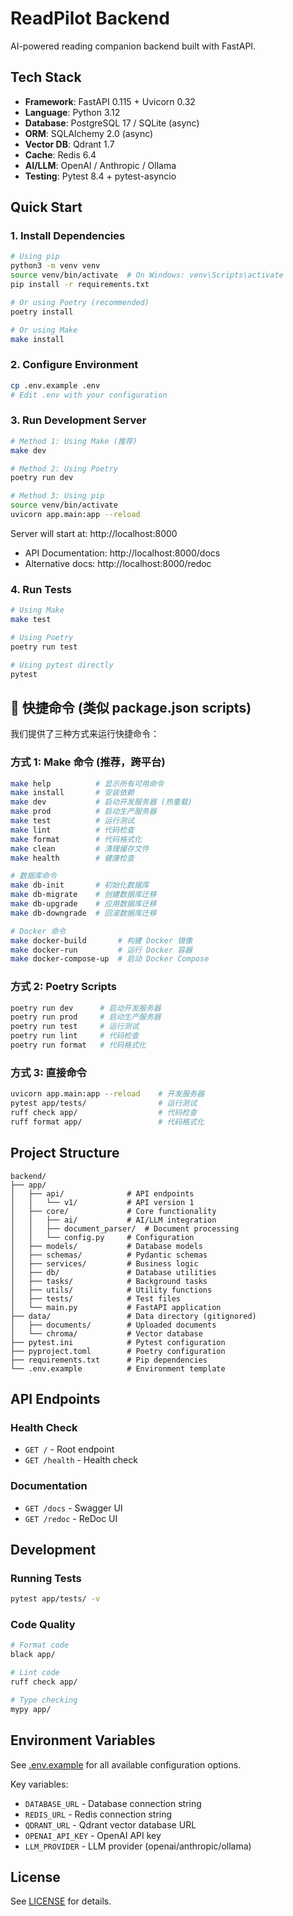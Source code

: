 # ReadPilot Backend

AI-powered reading companion backend built with FastAPI.

## Tech Stack

- **Framework**: FastAPI 0.115 + Uvicorn 0.32
- **Language**: Python 3.12
- **Database**: PostgreSQL 17 / SQLite (async)
- **ORM**: SQLAlchemy 2.0 (async)
- **Vector DB**: Qdrant 1.7
- **Cache**: Redis 6.4
- **AI/LLM**: OpenAI / Anthropic / Ollama
- **Testing**: Pytest 8.4 + pytest-asyncio

## Quick Start

### 1. Install Dependencies

```bash
# Using pip
python3 -m venv venv
source venv/bin/activate  # On Windows: venv\Scripts\activate
pip install -r requirements.txt

# Or using Poetry (recommended)
poetry install

# Or using Make
make install
```

### 2. Configure Environment

```bash
cp .env.example .env
# Edit .env with your configuration
```

### 3. Run Development Server

```bash
# Method 1: Using Make (推荐)
make dev

# Method 2: Using Poetry
poetry run dev

# Method 3: Using pip
source venv/bin/activate
uvicorn app.main:app --reload
```

Server will start at: http://localhost:8000
- API Documentation: http://localhost:8000/docs
- Alternative docs: http://localhost:8000/redoc

### 4. Run Tests

```bash
# Using Make
make test

# Using Poetry
poetry run test

# Using pytest directly
pytest
```

## 📝 快捷命令 (类似 package.json scripts)

我们提供了三种方式来运行快捷命令：

### 方式 1: Make 命令 (推荐，跨平台)

```bash
make help          # 显示所有可用命令
make install       # 安装依赖
make dev           # 启动开发服务器 (热重载)
make prod          # 启动生产服务器
make test          # 运行测试
make lint          # 代码检查
make format        # 代码格式化
make clean         # 清理缓存文件
make health        # 健康检查

# 数据库命令
make db-init       # 初始化数据库
make db-migrate    # 创建数据库迁移
make db-upgrade    # 应用数据库迁移
make db-downgrade  # 回滚数据库迁移

# Docker 命令
make docker-build       # 构建 Docker 镜像
make docker-run         # 运行 Docker 容器
make docker-compose-up  # 启动 Docker Compose
```

### 方式 2: Poetry Scripts

```bash
poetry run dev      # 启动开发服务器
poetry run prod     # 启动生产服务器
poetry run test     # 运行测试
poetry run lint     # 代码检查
poetry run format   # 代码格式化
```

### 方式 3: 直接命令

```bash
uvicorn app.main:app --reload    # 开发服务器
pytest app/tests/                # 运行测试
ruff check app/                  # 代码检查
ruff format app/                 # 代码格式化
```

## Project Structure

```
backend/
├── app/
│   ├── api/              # API endpoints
│   │   └── v1/           # API version 1
│   ├── core/             # Core functionality
│   │   ├── ai/           # AI/LLM integration
│   │   ├── document_parser/  # Document processing
│   │   └── config.py     # Configuration
│   ├── models/           # Database models
│   ├── schemas/          # Pydantic schemas
│   ├── services/         # Business logic
│   ├── db/               # Database utilities
│   ├── tasks/            # Background tasks
│   ├── utils/            # Utility functions
│   ├── tests/            # Test files
│   └── main.py           # FastAPI application
├── data/                 # Data directory (gitignored)
│   ├── documents/        # Uploaded documents
│   └── chroma/           # Vector database
├── pytest.ini            # Pytest configuration
├── pyproject.toml        # Poetry configuration
├── requirements.txt      # Pip dependencies
└── .env.example          # Environment template
```

## API Endpoints

### Health Check
- `GET /` - Root endpoint
- `GET /health` - Health check

### Documentation
- `GET /docs` - Swagger UI
- `GET /redoc` - ReDoc UI

## Development

### Running Tests
```bash
pytest app/tests/ -v
```

### Code Quality
```bash
# Format code
black app/

# Lint code
ruff check app/

# Type checking
mypy app/
```

## Environment Variables

See [.env.example](.env.example) for all available configuration options.

Key variables:
- `DATABASE_URL` - Database connection string
- `REDIS_URL` - Redis connection string
- `QDRANT_URL` - Qdrant vector database URL
- `OPENAI_API_KEY` - OpenAI API key
- `LLM_PROVIDER` - LLM provider (openai/anthropic/ollama)

## License

See [LICENSE](../LICENSE) for details.
